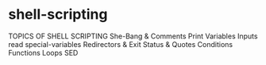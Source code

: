 # shell-scripting
TOPICS OF SHELL SCRIPTING
She-Bang & Comments
Print
Variables
Inputs
read
special-variables
Redirectors & Exit Status & Quotes
Conditions
Functions
Loops
SED